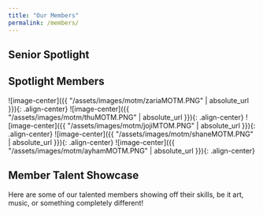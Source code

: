 ```yaml
---
title: "Our Members"
permalink: /members/
---
```


## Senior Spotlight






## Spotlight Members
![image-center]({{ "/assets/images/motm/zariaMOTM.PNG" | absolute_url }}){: .align-center}
![image-center]({{ "/assets/images/motm/thuMOTM.PNG" | absolute_url }}){: .align-center}
![image-center]({{ "/assets/images/motm/jojiMTOM.PNG" | absolute_url }}){: .align-center}
![image-center]({{ "/assets/images/motm/shaneMOTM.PNG" | absolute_url }}){: .align-center}
![image-center]({{ "/assets/images/motm/ayhamMOTM.PNG" | absolute_url }}){: .align-center}



## Member Talent Showcase

Here are some of our talented members showing off their skills, be it art, music, or something completely different!

<!-- here, use YouTube embeds and whatnot -->
